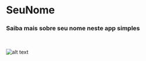 # SeuNome
 <h3>Saiba mais sobre seu nome neste app simples</h3><br>
 
![alt text](https://github.com/marcelxv/SeuNome/blob/b6bd8b662e63174de291e29ce6551c4d67609673/Captura%20de%20Tela%202022-02-17%20a%CC%80s%2015.51.16.png)
